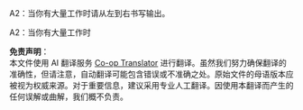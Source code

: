 <!--
CO_OP_TRANSLATOR_METADATA:
{
  "original_hash": "0943ad1b2b8f33ed9911842b552c6376",
  "translation_date": "2025-05-20T07:11:58+00:00",
  "source_file": "08-multi-agent/solution/solution-quiz.md",
  "language_code": "zh"
}
-->
A2：当你有大量工作时请从左到右书写输出。

A2：当你有大量工作时

**免责声明**：  
本文件使用 AI 翻译服务 [Co-op Translator](https://github.com/Azure/co-op-translator) 进行翻译。虽然我们努力确保翻译的准确性，但请注意，自动翻译可能包含错误或不准确之处。原始文件的母语版本应被视为权威来源。对于重要信息，建议采用专业人工翻译。因使用本翻译而产生的任何误解或曲解，我们概不负责。